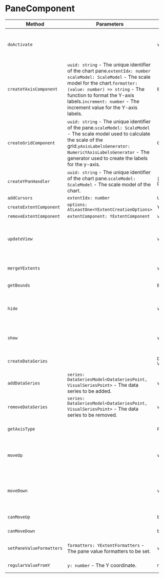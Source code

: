 # PaneComponent


|Method|Parameters|Returns|Description|
|---|---|---|---|
|`doActivate`||`void`|Method that activates the canvas bounds container and recalculates the zoom Y of the scale model.|
|`createYAxisComponent`|`uuid: string` - The unique identifier of the chart pane.`extentIdx: number` `scaleModel: ScaleModel` - The scale model for the chart.`formatter: (value: number) => string` - The function to format the Y-axis labels.`increment: number` - The increment value for the Y-axis labels.|`ExtentYAxis`|Creates a Y-axis component for the chart.|
|`createGridComponent`|`uuid: string` - The unique identifier of the pane.`scaleModel: ScaleModel` - The scale model used to calculate the scale of the grid.`yAxisLabelsGenerator: NumericYAxisLabelsGenerator` - The generator used to create the labels for the y-axis.|`GridComponent`|Creates a new GridComponent instance with the provided parameters.|
|`createYPanHandler`|`uuid: string` - The unique identifier of the chart pane.`scaleModel: ScaleModel` - The scale model of the chart.|`[Unsubscriber, DragNDropYComponent]`|Creates a handler for Y-axis panning of the chart.|
|`addCursors`|`extentIdx: number` |`Unsubscriber`||
|`createExtentComponent`|`options: AtLeastOne<YExtentCreationOptions>` |`YExtentComponent`||
|`removeExtentComponent`|`extentComponent: YExtentComponent` |`void`||
|`updateView`||`void`|This method updates the view by calling the doAutoScale method of the scaleModel and firing the Draw event using the eventBus.|
|`mergeYExtents`||`void`|Merges all the y-axis extents on the pane into one.|
|`getBounds`||`Bounds`|Returns the bounds of the pane component.|
|`hide`||`void`|Hides the pane by removing its bounds from the canvasBoundsContainer and firing a draw event.|
|`show`||`void`|Adds the bounds of the pane to the canvas bounds container and fires a draw event.|
|`createDataSeries`||`DataSeriesModel<DataSeriesPoint, VisualSeriesPoint>`|Creates a new DataSeriesModel object.|
|`addDataSeries`|`series: DataSeriesModel<DataSeriesPoint, VisualSeriesPoint>` - The data series to be added.|`void`|Adds a new data series to the chart.|
|`removeDataSeries`|`series: DataSeriesModel<DataSeriesPoint, VisualSeriesPoint>` - The data series to be removed.|`void`|Removes a data series from the chart.|
|`getAxisType`||`PriceAxisType`|Returns the type of the y-axis component for the current pane.|
|`moveUp`||`void`|Moves the canvas bounds container up by calling the movePaneUp method with the uuid of the current object.|
|`moveDown`||`void`|Moves the canvas bounds container down by calling the movePaneDown method with the uuid of the current object.|
|`canMoveUp`||`boolean`|Checks if the current pane can move up.|
|`canMoveDown`||`boolean`|Checks if the current pane can move down.|
|`setPaneValueFormatters`|`formatters: YExtentFormatters` - The pane value formatters to be set.|`void`|Sets the pane value formatters for the current instance.|
|`regularValueFromY`|`y: number` - The Y coordinate.|`number`|Returns the regular value from Y coordinate.|

